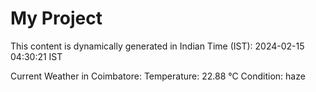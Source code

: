 # My Project

This content is dynamically generated in Indian Time (IST): 2024-02-15 04:30:21 IST


Current Weather in Coimbatore:
Temperature: 22.88 °C
Condition: haze
